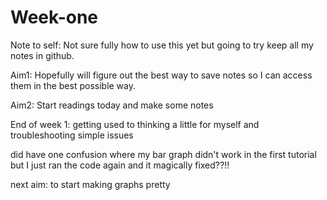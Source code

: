 # Week-one

Note to self: Not sure fully how to use this yet but going to try keep all my notes in github.

Aim1: Hopefully will figure out the best way to save notes so I can access them in the best possible way. 

Aim2: Start readings today and make some notes


End of week 1: getting used to thinking a little for myself and troubleshooting simple issues

did have one confusion where my bar graph didn't work in the first tutorial but I just ran the code again and it magically fixed??!!

next aim: to start making graphs pretty 
